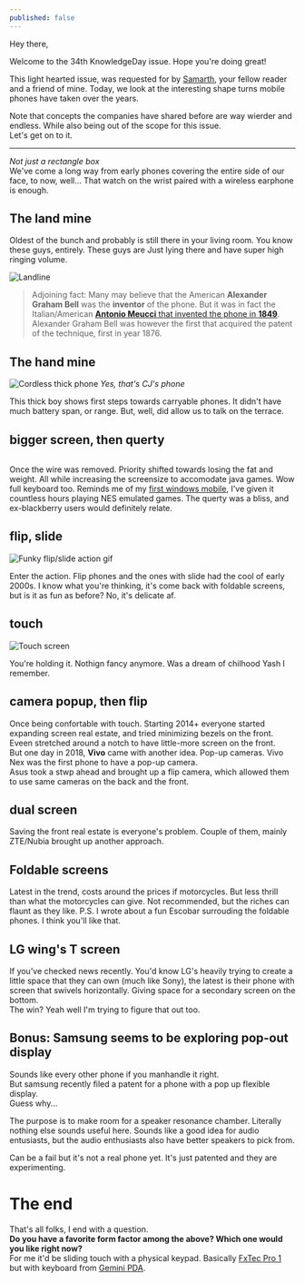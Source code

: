 ```yaml
---
published: false
---
```

Hey there,

Welcome to the 34th KnowledgeDay issue. Hope you're doing great!

This light hearted issue, was requested for by [Samarth](https://www.instagram.com/sam_freakin_sam/), your fellow reader and a friend of mine. Today, we look at the interesting shape turns mobile phones have taken over the years.

Note that concepts the companies have shared before are way wierder and endless. While also being out of the scope for this issue.  
Let's get on to it.

-----

*Not just a rectangle box*  
We've come a long way from early phones covering the entire side of our face, to now, well... That watch on the wrist paired with a wireless earphone is enough.  

## The land mine
Oldest of the bunch and probably is still there in your living room. You know these guys, entirely. These guys are Just lying there and have super high ringing volume.

![Landline]()

> Adjoining fact: Many may believe that the American **Alexander Graham Bell** was the **inventor** of the phone. But it was in fact the Italian/American [**Antonio Meucci** that invented the phone in **1849**](https://www.loc.gov/everyday-mysteries/item/who-is-credited-with-inventing-the-telephone/). Alexander Graham Bell was however the first that acquired the patent of the technique, first in year 1876.

## The hand mine
![Cordless thick phone](https://cs3.gtaall.com/screenshots/4dc09/2015-08/original/93653f6d4065304a98d800ce53886686bb5f827c/290724-gta-sa-2015-08-30-10-29-40-529.jpg)
*Yes, that's CJ's phone*

This thick boy shows first steps towards carryable phones. It didn't have much battery span, or range. But, well, did allow us to talk on the terrace.  

## bigger screen, then querty
![]()

Once the wire was removed. Priority shifted towards losing the fat and weight. All while increasing the screensize to accomodate java games. Wow full keyboard too. Reminds me of my [first windows mobile](https://www.gsmarena.com/amoi_e78-2037.php), I've given it countless hours playing NES emulated games. The querty was a bliss, and ex-blackberry users would definitely relate.   

## flip, slide
![Funky flip/slide action gif]()

Enter the action. Flip phones and the ones with slide had the cool of early 2000s. I know what you're thinking, it's come back with foldable screens, but is it as fun as before? No, it's delicate af.

## touch
![Touch screen]()

You're holding it. Nothign fancy anymore. Was a dream of chilhood Yash I remember.  

## camera popup, then flip

Once being confortable with touch. Starting 2014+ everyone started expanding screen real estate, and tried minimizing bezels on the front. Eveen stretched around a notch to have little-more screen on the front.  
But one day in 2018, **Vivo** came with another idea. Pop-up cameras. Vivo Nex was the first phone to have a pop-up camera.  
Asus took a stwp ahead and brought up a flip camera, which allowed them to use same cameras on the back and the front.  

## dual screen

Saving the front real estate is everyone's problem. Couple of them, mainly ZTE/Nubia brought up another approach. 

## Foldable screens

Latest in the trend, costs around the prices if motorcycles. But less thrill than what the motorcycles can give. Not recommended, but the riches can flaunt as they like.
P.S. I wrote about a fun Escobar surrouding the foldable phones. I think you'll like that.

## LG wing's T screen

If you've checked news recently. You'd know LG's heavily trying to create a little space that they can own (much like Sony), the latest is their phone with screen that swivels horizontally. Giving space for a secondary screen on the bottom.  
The win? Yeah well I'm trying to figure that out too.   

## Bonus: Samsung seems to be exploring pop-out display

Sounds like every other phone if you manhandle it right.  
But samsung recently filed a patent for a phone with a pop up flexible display.  
Guess why...  

The purpose is to make room for a speaker resonance chamber. Literally nothing else sounds useful here. Sounds like a good idea for audio entusiasts, but the audio enthusiasts also have better speakers to pick from.  

Can be a fail but it's not a real phone yet. It's just patented and they are experimenting.  

# The end
That's all folks, I end with a question.  
**Do you have a favorite form factor among the above? Which one would you like right now?**  
For me it'd be sliding touch with a physical keypad. Basically [FxTec Pro 1](https://www.fxtec.com/) but with keyboard from [Gemini PDA](https://store.planetcom.co.uk/products/gemini-pda-1).
